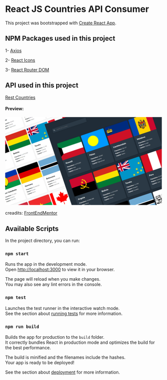 # React JS Countries API Consumer

This project was bootstrapped with [Create React App](https://github.com/facebook/create-react-app).

## NPM Packages used in this project

1- [Axios](https://axios-http.com/docs/intro)

2- [React Icons](https://react-icons.github.io/react-icons/)

3- [React Router DOM](https://v5.reactrouter.com/web/guides/quick-start)

## API used in this project

[Rest Countries](https://restcountries.com/)

#### Preview:

<img src="./previews/thumbnail.png">

creadits: [FrontEndMentor](https://www.frontendmentor.io/challenges/rest-countries-api-with-color-theme-switcher-5cacc469fec04111f7b848ca)

## Available Scripts

In the project directory, you can run:

### `npm start`

Runs the app in the development mode.\
Open [http://localhost:3000](http://localhost:3000) to view it in your browser.

The page will reload when you make changes.\
You may also see any lint errors in the console.

### `npm test`

Launches the test runner in the interactive watch mode.\
See the section about [running tests](https://facebook.github.io/create-react-app/docs/running-tests) for more information.

### `npm run build`

Builds the app for production to the `build` folder.\
It correctly bundles React in production mode and optimizes the build for the best performance.

The build is minified and the filenames include the hashes.\
Your app is ready to be deployed!

See the section about [deployment](https://facebook.github.io/create-react-app/docs/deployment) for more information.
